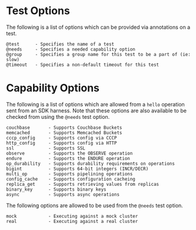 # Test Options

The following is a list of options which can be provided via annotations on a
test.

```
@test      - Specifies the name of a test
@needs     - Specifies a needed capability option
@group     - Specifies a group name for this test to be a part of (ie: slow)
@timeout   - Specifies a non-default timeout for this test
```

# Capability Options

The following is a list of options which are allowed from a `hello` operation sent from an SDK harness.  Note that these options are also available to be checked from using the `@needs` test option.

```
couchbase       - Supports Couchbase Buckets
memcached       - Supports Memcached Buckets
cccp_config     - Supports config via CCCP
http_config     - Supports config via HTTP
ssl             - Supports SSL
observe         - Supports the OBSERVE operation
endure          - Supports the ENDURE operation
op_durability   - Supports durability requirements on operations
bigint          - Supports 64-bit integers (INCR/DECR)
multi_op        - Supports pipelining operations
config_cache    - Supports configuration cacheing
replica_get     - Supports retrieving values from replicas
binary_key      - Supports binary keys
async           - Supports async operations
```

The following options are allowed to be used from the `@needs` test option.

```
mock            - Executing against a mock cluster
real            - Executing against a real cluster
```
